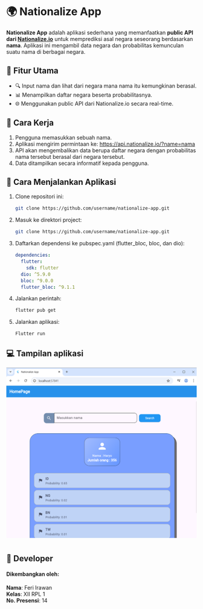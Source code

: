 # 🌍 Nationalize App

**Nationalize App** adalah aplikasi sederhana yang memanfaatkan **public API dari [Nationalize.io](https://nationalize.io/)** untuk memprediksi asal negara seseorang berdasarkan **nama**. Aplikasi ini mengambil data negara dan probabilitas kemunculan suatu nama di berbagai negara.

## 🔧 Fitur Utama

- 🔍 Input nama dan lihat dari negara mana nama itu kemungkinan berasal.
- 📊 Menampilkan daftar negara beserta probabilitasnya.
- 🌐 Menggunakan public API dari Nationalize.io secara real-time.

## 🧠 Cara Kerja

1. Pengguna memasukkan sebuah nama.
2. Aplikasi mengirim permintaan ke: https://api.nationalize.io/?name=nama
3. API akan mengembalikan data berupa daftar negara dengan probabilitas nama tersebut berasal dari negara tersebut.
4. Data ditampilkan secara informatif kepada pengguna.

## 🚀 Cara Menjalankan Aplikasi

1. Clone repositori ini:
    ```bash
    git clone https://github.com/username/nationalize-app.git
    ```
2. Masuk ke direktori project:
    ```bash
    git clone https://github.com/username/nationalize-app.git
    ```
3. Daftarkan dependensi ke pubspec.yaml (flutter_bloc, bloc, dan dio):
    ```pubspec.yaml
    dependencies:
      flutter:
        sdk: flutter
      dio: ^5.9.0
      bloc: ^9.0.0
      flutter_bloc: ^9.1.1
    ```
4. Jalankan perintah: 
    ```bash
    flutter pub get
    ```
5. Jalankan aplikasi:
    ```bash
    Flutter run
    ```


## 💻 Tampilan aplikasi
!["Tampilan aplikasi Flutter"](/assets/nationalize_app.png)



#
## 👤 Developer

#### Dikembangkan oleh:
**Nama**: Feri Irawan <br>
**Kelas**: XII RPL 1 <br>
**No. Presensi**: 14 <br>